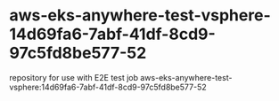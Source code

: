 # aws-eks-anywhere-test-vsphere-14d69fa6-7abf-41df-8cd9-97c5fd8be577-52
repository for use with E2E test job aws-eks-anywhere-test-vsphere:14d69fa6-7abf-41df-8cd9-97c5fd8be577-52
